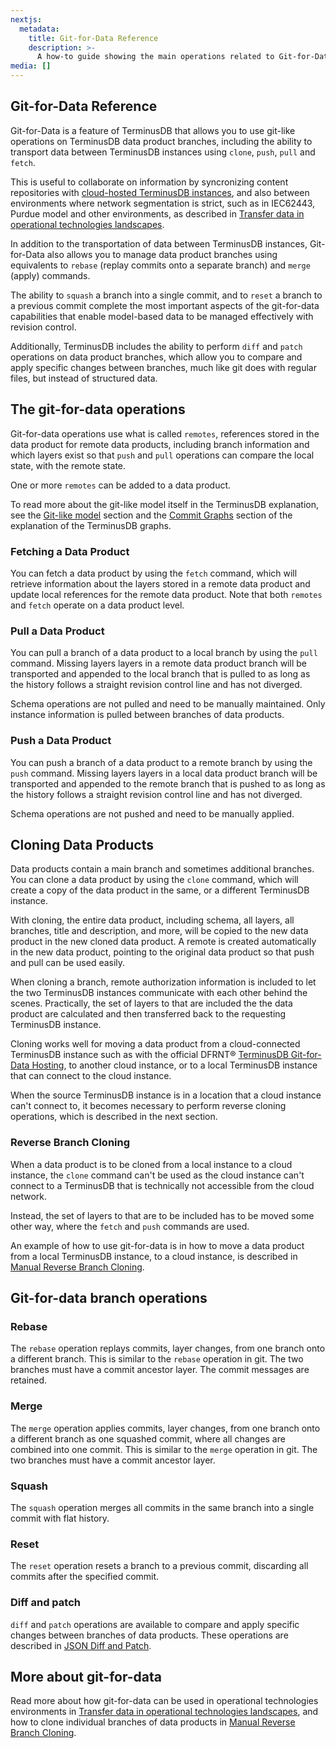 ```yaml
---
nextjs:
  metadata:
    title: Git-for-Data Reference
    description: >-
      A how-to guide showing the main operations related to Git-for-Data with TerminusDB in the cloud environment
media: []
---
```


## Git-for-Data Reference

Git-for-Data is a feature of TerminusDB that allows you to use git-like operations on TerminusDB data product branches, including the ability to transport data between TerminusDB instances using `clone`, `push`, `pull` and `fetch`.

This is useful to collaborate on information by syncronizing content repositories with [cloud-hosted TerminusDB instances](https://dfrnt.com/hypergraph-content-studio/), and also between environments where network segmentation is strict, such as in IEC62443, Purdue model and other environments, as described in [Transfer data in operational technologies landscapes](/docs/operational-technologies-transfer). 

In addition to the transportation of data between TerminusDB instances, Git-for-Data also allows you to manage data product branches using equivalents to `rebase` (replay commits onto a separate branch) and `merge` (apply) commands.

The ability to `squash` a branch into a single commit, and to `reset` a branch to a previous commit complete the most important aspects of the git-for-data capabilities that enable model-based data to be managed effectively with revision control.

Additionally, TerminusDB includes the ability to perform `diff` and `patch` operations on data product branches, which allow you to compare and apply specific changes between branches, much like git does with regular files, but instead of structured data.

## The git-for-data operations

Git-for-data operations use what is called `remotes`, references stored in the data product for remote data products, including branch information and which layers exist so that `push` and `pull` operations can compare the local state, with the remote state. 

One or more `remotes` can be added to a data product.

To read more about the git-like model itself in the TerminusDB explanation, see the [Git-like model](/docs/terminusdb-explanation/#git-like-model) section and the [Commit Graphs](/docs/graphs-explanation/#commit-graphs) section of the explanation of the TerminusDB graphs.

### Fetching a Data Product

You can fetch a data product by using the `fetch` command, which will retrieve information about the layers stored in a remote data product and update local references for the remote data product. Note that both `remotes` and `fetch` operate on a data product level.

### Pull a Data Product

You can pull a branch of a data product to a local branch by using the `pull` command. Missing layers layers in a remote data product branch will be transported and appended to the local branch that is pulled to as long as the history follows a straight revision control line and has not diverged.

Schema operations are not pulled and need to be manually maintained. Only instance information is pulled between branches of data products.

### Push a Data Product

You can push a branch of a data product to a remote branch by using the `push` command. Missing layers layers in a local data product branch will be transported and appended to the remote branch that is pushed to as long as the history follows a straight revision control line and has not diverged.

Schema operations are not pushed and need to be manually applied.

## Cloning Data Products

Data products contain a main branch and sometimes additional branches. You can clone a data product by using the `clone` command, which will create a copy of the data product in the same, or a different TerminusDB instance. 

With cloning, the entire data product, including schema, all layers, all branches, title and description, and more, will be copied to the new data product in the new cloned data product. A remote is created automatically in the new data product, pointing to the original data product so that push and pull can be used easily.

When cloning a branch, remote authorization information is included to let the two TerminusDB instances communicate with each other behind the scenes. Practically, the set of layers to that are included the the data product are calculated and then transferred back to the requesting TerminusDB instance.

Cloning works well for moving a data product from a cloud-connected TerminusDB instance such as with the official DFRNT® [TerminusDB Git-for-Data Hosting](https://dfrnt.com/hypergraph-content-studio/), to another cloud instance, or to a local TerminusDB instance that can connect to the cloud instance.

When the source TerminusDB instance is in a location that a cloud instance can't connect to, it becomes necessary to perform reverse cloning operations, which is described in the next section.

### Reverse Branch Cloning

When a data product is to be cloned from a local instance to a cloud instance, the `clone` command can't be used as the cloud instance can't connect to a TerminusDB that is technically not accessible from the cloud network.

Instead, the set of layers to that are to be included has to be moved some other way, where the `fetch` and `push` commands are used.

An example of how to use git-for-data is in how to move a data product from a local TerminusDB instance, to a cloud instance, is described in [Manual Reverse Branch Cloning](/docs/manual-reverse-branch-cloning).

## Git-for-data branch operations

### Rebase

The `rebase` operation replays commits, layer changes, from one branch onto a different branch. This is similar to the `rebase` operation in git. The two branches must have a commit ancestor layer. The commit messages are retained.

### Merge

The `merge` operation applies commits, layer changes, from one branch onto a different branch as one squashed commit, where all changes are combined into one commit. This is similar to the `merge` operation in git. The two branches must have a commit ancestor layer.

### Squash

The `squash` operation merges all commits in the same branch into a single commit with flat history.

### Reset

The `reset` operation resets a branch to a previous commit, discarding all commits after the specified commit.

### Diff and patch

`diff` and `patch` operations are available to compare and apply specific changes between branches of data products. These operations are described in [JSON Diff and Patch](/docs/json-diff-and-patch).

## More about git-for-data

Read more about how git-for-data can be used in operational technologies environments in [Transfer data in operational technologies landscapes](/docs/operational-technologies-transfer), and how to clone individual branches of data products in [Manual Reverse Branch Cloning](/docs/manual-reverse-branch-cloning).